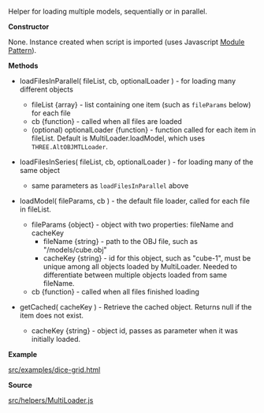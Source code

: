Helper for loading multiple models, sequentially or in parallel. 

**Constructor**

None. Instance created when script is imported (uses Javascript [Module Pattern](http://toddmotto.com/mastering-the-module-pattern/)).

**Methods**

* loadFilesInParallel( fileList, cb, optionalLoader ) - for loading many different objects
    * fileList {array} - list containing one item (such as `fileParams` below) for each file
    * cb {function} - called when all files are loaded
    * (optional) optionalLoader {function} - function called for each item in fileList. Default is MultiLoader.loadModel, which uses `THREE.AltOBJMTLLoader`.

* loadFilesInSeries( fileList, cb, optionalLoader ) - for loading many of the same object
    * same parameters as `loadFilesInParallel` above

* loadModel( fileParams, cb ) - the default file loader, called for each file in fileList.
    * fileParams {object} - object with two properties: fileName and cacheKey
        * fileName {string} - path to the OBJ file, such as "/models/cube.obj"
        * cacheKey {string} - id for this object, such as "cube-1", must be unique among all objects loaded by MultiLoader. Needed to differentiate between multiple objects loaded from same fileName. 
    * cb {function} - called when all files finished loading

* getCached( cacheKey ) - Retrieve the cached object. Returns null if the item does not exist. 
    * cacheKey {string} - object id, passes as parameter when it was initially loaded.

**Example**

[src/examples/dice-grid.html](https://github.com/AltspaceVR/AltspaceSDK/blob/master/examples/dice-grid.html)

**Source**

[src/helpers/MultiLoader.js](https://github.com/AltspaceVR/AltspaceSDK/blob/master/src/helpers/MultiLoader.js)

